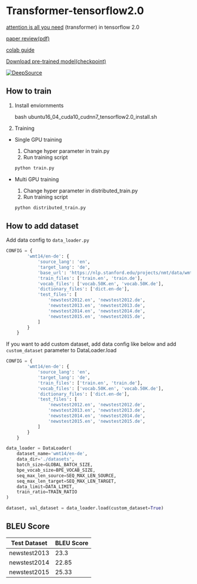 # Transformer-tensorflow2.0

[attention is all you need](https://arxiv.org/pdf/1706.03762.pdf) (transformer) in tensorflow 2.0

[paper review(pdf)](https://github.com/strutive07/transformer-tensorflow2.0/blob/master/Attention%20is%20all%20you%20need.pdf)

[colab guide](https://colab.research.google.com/github/strutive07/transformer-tensorflow2.0/blob/master/transformer_implement_tf2_0.ipynb)

[Download pre-trained model(checkpoint)](https://drive.google.com/file/d/1jsY7WMI9EU5ifhcxV_sMpK8znPA1mvkf/view?usp=sharing)

[![DeepSource](https://static.deepsource.io/deepsource-badge-light-mini.svg)](https://deepsource.io/gh/strutive07/transformer-tensorflow2.0/?ref=repository-badge)

## How to train

1. Install enviornments

    bash ubuntu16_04_cuda10_cudnn7_tensorflow2.0_install.sh

2. Training

- Single GPU training
    1. Change hyper parameter in train.py
    2. Run training script

    ```bash
    python train.py
    ```

    

- Multi GPU training
    1. Change hyper parameter in distributed_train.py
    2. Run training script

    ```bash
    python distributed_train.py
    ```



## How to add dataset

Add data config to `data_loader.py`

```python
CONFIG = {
        'wmt14/en-de': {
            'source_lang': 'en',
            'target_lang': 'de',
            'base_url': 'https://nlp.stanford.edu/projects/nmt/data/wmt14.en-de/',
            'train_files': ['train.en', 'train.de'],
            'vocab_files': ['vocab.50K.en', 'vocab.50K.de'],
            'dictionary_files': ['dict.en-de'],
            'test_files': [
                'newstest2012.en', 'newstest2012.de',
                'newstest2013.en', 'newstest2013.de',
                'newstest2014.en', 'newstest2014.de',
                'newstest2015.en', 'newstest2015.de',
            ]
        }
    }
```

If you want to add custom dataset, add data config like below and add `custom_dataset` parameter to DataLoader.load

```python
CONFIG = {
        'wmt14/en-de': {
            'source_lang': 'en',
            'target_lang': 'de',
            'train_files': ['train.en', 'train.de'],
            'vocab_files': ['vocab.50K.en', 'vocab.50K.de'],
            'dictionary_files': ['dict.en-de'],
            'test_files': [
                'newstest2012.en', 'newstest2012.de',
                'newstest2013.en', 'newstest2013.de',
                'newstest2014.en', 'newstest2014.de',
                'newstest2015.en', 'newstest2015.de',
            ]
        }
    }

data_loader = DataLoader(
    dataset_name='wmt14/en-de',
    data_dir='./datasets',
    batch_size=GLOBAL_BATCH_SIZE,
    bpe_vocab_size=BPE_VOCAB_SIZE,
    seq_max_len_source=SEQ_MAX_LEN_SOURCE,
    seq_max_len_target=SEQ_MAX_LEN_TARGET,
    data_limit=DATA_LIMIT,
    train_ratio=TRAIN_RATIO
)

dataset, val_dataset = data_loader.load(custom_dataset=True)
```



## BLEU Score

| Test Dataset | BLEU Score |
| ------------ | ---------- |
| newstest2013 | 23.3       |
| newstest2014 | 22.85      |
| newstest2015 | 25.33      |
